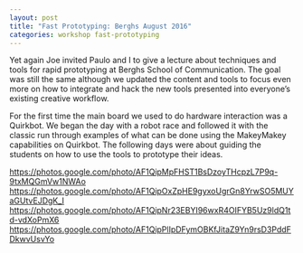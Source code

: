 ```yaml
---
layout: post
title: "Fast Prototyping: Berghs August 2016"
categories: workshop fast-prototyping
---
```


Yet again Joe invited Paulo and I to give a lecture about techniques and tools for rapid prototyping at Berghs School of Communication. The goal was still the same although we updated the content and tools to focus even more on how to integrate and hack the new tools presented into everyone’s existing creative workflow.

For the first time the main board we used to do hardware interaction was a Quirkbot. We began the day with a robot race and followed it with the classic run through examples of what can be done using the MakeyMakey capabilities on Quirkbot. The following days were about guiding the students on how to use the tools to prototype their ideas.

https://photos.google.com/photo/AF1QipMpFHST1BsDzoyTHcpzL7P9q-9txMQGmVw1NWAo
https://photos.google.com/photo/AF1QipOxZpHE9gyxoUgrGn8YrwSO5MUYaGUtvEJDgK_I
https://photos.google.com/photo/AF1QipNr23EBYI96wxR4OIFYB5Uz9ldQ1td-vdXoPmX6
https://photos.google.com/photo/AF1QipPlIpDFymOBKfJitaZ9Yn9rsD3PddFDkwvUsvYo
